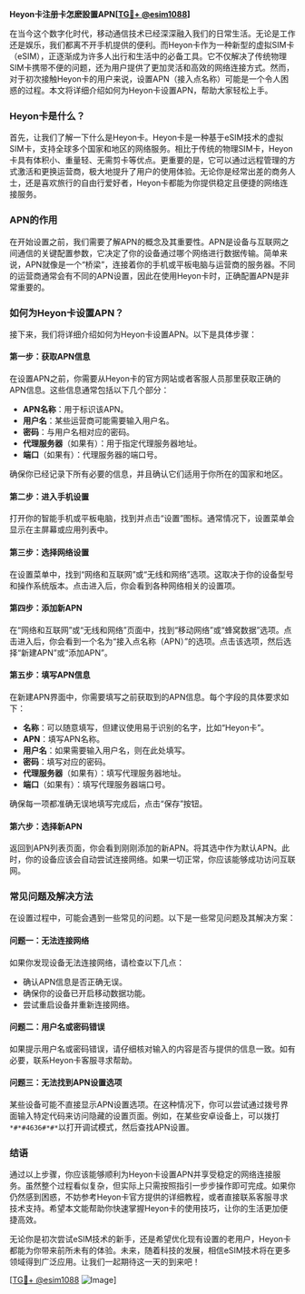 **Heyon卡注册卡怎麽設置APN[[TG💪+ @esim1088](https://t.me/s/esim1088)]**

在当今这个数字化时代，移动通信技术已经深深融入我们的日常生活。无论是工作还是娱乐，我们都离不开手机提供的便利。而Heyon卡作为一种新型的虚拟SIM卡（eSIM），正逐渐成为许多人出行和生活中的必备工具。它不仅解决了传统物理SIM卡携带不便的问题，还为用户提供了更加灵活和高效的网络连接方式。然而，对于初次接触Heyon卡的用户来说，设置APN（接入点名称）可能是一个令人困惑的过程。本文将详细介绍如何为Heyon卡设置APN，帮助大家轻松上手。

### Heyon卡是什么？

首先，让我们了解一下什么是Heyon卡。Heyon卡是一种基于eSIM技术的虚拟SIM卡，支持全球多个国家和地区的网络服务。相比于传统的物理SIM卡，Heyon卡具有体积小、重量轻、无需剪卡等优点。更重要的是，它可以通过远程管理的方式激活和更换运营商，极大地提升了用户的使用体验。无论你是经常出差的商务人士，还是喜欢旅行的自由行爱好者，Heyon卡都能为你提供稳定且便捷的网络连接服务。

### APN的作用

在开始设置之前，我们需要了解APN的概念及其重要性。APN是设备与互联网之间通信的关键配置参数，它决定了你的设备通过哪个网络进行数据传输。简单来说，APN就像是一个“桥梁”，连接着你的手机或平板电脑与运营商的服务器。不同的运营商通常会有不同的APN设置，因此在使用Heyon卡时，正确配置APN是非常重要的。

### 如何为Heyon卡设置APN？

接下来，我们将详细介绍如何为Heyon卡设置APN。以下是具体步骤：

#### 第一步：获取APN信息

在设置APN之前，你需要从Heyon卡的官方网站或者客服人员那里获取正确的APN信息。这些信息通常包括以下几个部分：
- **APN名称**：用于标识该APN。
- **用户名**：某些运营商可能需要输入用户名。
- **密码**：与用户名相对应的密码。
- **代理服务器**（如果有）：用于指定代理服务器地址。
- **端口**（如果有）：代理服务器的端口号。

确保你已经记录下所有必要的信息，并且确认它们适用于你所在的国家和地区。

#### 第二步：进入手机设置

打开你的智能手机或平板电脑，找到并点击“设置”图标。通常情况下，设置菜单会显示在主屏幕或应用列表中。

#### 第三步：选择网络设置

在设置菜单中，找到“网络和互联网”或“无线和网络”选项。这取决于你的设备型号和操作系统版本。点击进入后，你会看到各种网络相关的设置项。

#### 第四步：添加新APN

在“网络和互联网”或“无线和网络”页面中，找到“移动网络”或“蜂窝数据”选项。点击进入后，你会看到一个名为“接入点名称（APN）”的选项。点击该选项，然后选择“新建APN”或“添加APN”。

#### 第五步：填写APN信息

在新建APN界面中，你需要填写之前获取到的APN信息。每个字段的具体要求如下：
- **名称**：可以随意填写，但建议使用易于识别的名字，比如“Heyon卡”。
- **APN**：填写APN名称。
- **用户名**：如果需要输入用户名，则在此处填写。
- **密码**：填写对应的密码。
- **代理服务器**（如果有）：填写代理服务器地址。
- **端口**（如果有）：填写代理服务器端口号。

确保每一项都准确无误地填写完成后，点击“保存”按钮。

#### 第六步：选择新APN

返回到APN列表页面，你会看到刚刚添加的新APN。将其选中作为默认APN。此时，你的设备应该会自动尝试连接网络。如果一切正常，你应该能够成功访问互联网。

### 常见问题及解决方法

在设置过程中，可能会遇到一些常见的问题。以下是一些常见问题及其解决方案：

#### 问题一：无法连接网络

如果你发现设备无法连接网络，请检查以下几点：
- 确认APN信息是否正确无误。
- 确保你的设备已开启移动数据功能。
- 尝试重启设备并重新连接网络。

#### 问题二：用户名或密码错误

如果提示用户名或密码错误，请仔细核对输入的内容是否与提供的信息一致。如有必要，联系Heyon卡客服寻求帮助。

#### 问题三：无法找到APN设置选项

某些设备可能不直接显示APN设置选项。在这种情况下，你可以尝试通过拨号界面输入特定代码来访问隐藏的设置页面。例如，在某些安卓设备上，可以拨打`*#*#4636#*#*`以打开调试模式，然后查找APN设置。

### 结语

通过以上步骤，你应该能够顺利为Heyon卡设置APN并享受稳定的网络连接服务。虽然整个过程看似复杂，但实际上只需按照指引一步步操作即可完成。如果你仍然感到困惑，不妨参考Heyon卡官方提供的详细教程，或者直接联系客服寻求技术支持。希望本文能帮助你快速掌握Heyon卡的使用技巧，让你的生活更加便捷高效。

无论你是初次尝试eSIM技术的新手，还是希望优化现有设置的老用户，Heyon卡都能为你带来前所未有的体验。未来，随着科技的发展，相信eSIM技术将在更多领域得到广泛应用。让我们一起期待这一天的到来吧！

[[TG💪+ @esim1088](https://t.me/s/esim1088) ![Image](https://i.postimg.cc/4NQfJmqS/Snipaste-2025-05-13-00-14-12.png)]